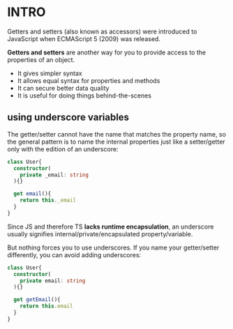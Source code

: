 # INTRO
Getters and setters (also known as accessors) were introduced to JavaScript when ECMAScript 5 (2009) was released.

**Getters and setters** are another way for you to provide access to the properties of an object.

* It gives simpler syntax
* It allows equal syntax for properties and methods
* It can secure better data quality
* It is useful for doing things behind-the-scenes

##  using underscore variables
The getter/setter cannot have the name that matches the property name,
so the general pattern is to name the internal properties just like a setter/getter only with the edition of an underscore:

```typescript
class User{
  constructor(
    private _email: string
  ){}

  get email(){
    return this._email
  }
}
```

Since JS and therefore TS **lacks runtime encapsulation**, an underscore usually signifies internal/private/encapsulated property/variable.

But nothing forces you to use underscores. If you name your getter/setter differently, you can avoid adding underscores:

```typescript
class User{
  constructor(
    private email: string
  ){}

  get getEmail(){
    return this.email
  }
}
```